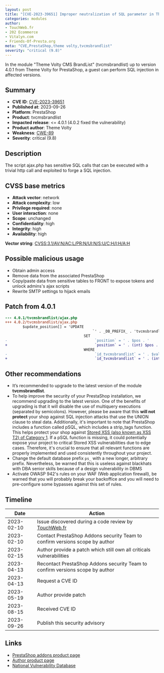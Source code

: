 ```yaml
---
layout: post
title: "[CVE-2023-39651] Improper neutralization of SQL parameter in Theme Volty CMS BrandList module for PrestaShop"
categories: modules
author:
- TouchWeb.fr
- 202 Ecommerce
- Vitalyn.com
- Friends-Of-Presta.org
meta: "CVE,PrestaShop,theme volty,tvcmsbrandlist"
severity: "critical (9.8)"
---
```


In the module "Theme Volty CMS BrandList" (tvcmsbrandlist) up to version 4.0.1 from Theme Volty for PrestaShop, a guest can perform SQL injection in affected versions.


## Summary

* **CVE ID**: [CVE-2023-39651](https://cve.mitre.org/cgi-bin/cvename.cgi?name=CVE-2023-39651)
* **Published at**: 2023-09-26
* **Platform**: PrestaShop
* **Product**: tvcmsbrandlist
* **Impacted release**: <= 4.0.1 (4.0.2 fixed the vulnerability)
* **Product author**: Theme Volty
* **Weakness**: [CWE-89](https://cwe.mitre.org/data/definitions/89.html)
* **Severity**: critical (9.8)

## Description

The script ajax.php has sensitive SQL calls that can be executed with a trivial http call and exploited to forge a SQL injection.

## CVSS base metrics

* **Attack vector**: network
* **Attack complexity**: low
* **Privilege required**: none
* **User interaction**: none
* **Scope**: unchanged
* **Confidentiality**: high
* **Integrity**: high
* **Availability**: high

**Vector string**: [CVSS:3.1/AV:N/AC:L/PR:N/UI:N/S:U/C:H/I:H/A:H](https://nvd.nist.gov/vuln-metrics/cvss/v3-calculator?vector=AV:N/AC:L/PR:N/UI:N/S:U/C:H/I:H/A:H)

## Possible malicious usage

* Obtain admin access
* Remove data from the associated PrestaShop
* Copy/paste data from sensitive tables to FRONT to expose tokens and unlock admins's ajax scripts
* Rewrite SMTP settings to hijack emails

## Patch from 4.0.1

```diff
--- 4.0.1/tvcmsbrandlist/ajax.php
+++ 4.0.2/tvcmsbrandlist/ajax.php
        $update_position[] = 'UPDATE 
                                        `' . _DB_PREFIX_ . 'tvcmsbrandlist` 
                                    SET
-                                        `position` = ' . $pos . '
+                                        `position` = ' . (int) $pos . '
                                    WHERE
-                                        `id_tvcmsbrandlist` = ' . $value . ';';
+                                        `id_tvcmsbrandlist` = ' . (int) $value . ';';
```

## Other recommendations

* It’s recommended to upgrade to the latest version of the module **tvcmsbrandlist**.
* To help improve the security of your PrestaShop installation, we recommend upgrading to the latest version. One of the benefits of upgrading is that it will disable the use of multiquery executions (separated by semicolons). However, please be aware that this **will not protect** your shop against SQL injection attacks that use the UNION clause to steal data. Additionally, it's important to note that PrestaShop includes a function called pSQL, which includes a strip_tags function. This helps protect your shop against [Stored XSS (also known as XSS T2) of Category 1](https://security.friendsofpresta.org/modules/2023/02/07/stored-xss.html). If a pSQL function is missing, it could potentially expose your project to critical Stored XSS vulnerabilities due to edge cases. Therefore, it's crucial to ensure that all relevant functions are properly implemented and used consistently throughout your project.
* Change the default database prefix `ps_` with a new longer, arbitrary prefix. Nevertheless, be warned that this is useless against blackhats with DBA senior skills because of a design vulnerability in DBMS
* Activate OWASP 942's rules on your WAF (Web application firewall), be warned that you will probably break your backoffice and you will need to pre-configure some bypasses against this set of rules.

## Timeline

| Date | Action |
|--|--|
| 2023-02-10 | Issue discovered during a code review by [TouchWeb.fr](https://www.touchweb.fr) |
| 2023-02-10 | Contact PrestaShop Addons security Team to confirm versions scope by author |
| 2023-02-15 | Author provide a patch which still own all criticals vulnerabilities |
| 2023-04-13 | Recontact PrestaShop Addons security Team to confirm versions scope by author |
| 2023-04-13 | Request a CVE ID |
| 2023-05-19 | Author provide patch |
| 2023-08-15 | Received CVE ID |
| 2023-09-26 | Publish this security advisory |

## Links

* [PrestaShop addons product page](https://addons.prestashop.com/fr/themes-electronique-high-tech/29992-electron-mega-electronique-high-tech-store.html)
* [Author product page](https://themevolty.com/electron-mega-electronic-store)
* [National Vulnerability Database](https://nvd.nist.gov/vuln/detail/CVE-2023-39651)
